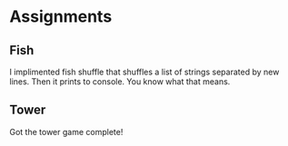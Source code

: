 # Assignments
## Fish
I implimented fish shuffle that shuffles a list of strings separated by new lines. Then it prints to console.
You know what that means.
## Tower
Got the tower game complete!